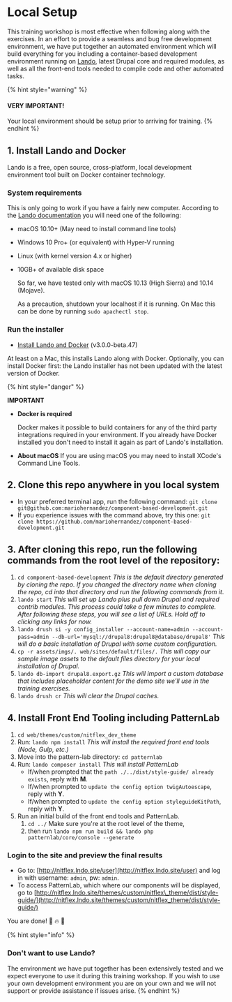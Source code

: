# Local Setup

This training workshop is most effective when following along with the exercises. In an effort to provide a seamless and bug free development environment, we have put together an automated environment which will build everything for you including a container-based development environment running on [Lando](https://docs.devwithlando.io/), latest Drupal core and required modules, as well as all the front-end tools needed to compile code and other automated tasks.

{% hint style="warning" %}
#### VERY IMPORTANT!

Your local environment should be setup prior to arriving for training.
{% endhint %}

## 1. Install Lando and Docker

Lando is a free, open source, cross-platform, local development environment tool built on Docker container technology.

### System requirements

This is only going to work if you have a fairly new computer. According to the [Lando documentation](https://docs.devwithlando.io/installation/system-requirements.html#operating-system) you will need one of the following:

* macOS 10.10+ \(May need to install command line tools\)
* Windows 10 Pro+ \(or equivalent\) with Hyper-V running
* Linux \(with kernel version 4.x or higher\)
* 10GB+ of available disk space

  So far, we have tested only with macOS 10.13 \(High Sierra\) and 10.14 \(Mojave\).

  As a precaution, shutdown your localhost if it is running. On Mac this can be done by running `sudo apachectl stop`.

### Run the installer

* [Install Lando and Docker](https://github.com/lando/lando/releases/tag/v3.0.0-beta.47) \(v3.0.0-beta.47\)

At least on a Mac, this installs Lando along with Docker. Optionally, you can install Docker first: the Lando installer has not been updated with the latest version of Docker.

{% hint style="danger" %}

**IMPORTANT**

* **Docker is required**

  Docker makes it possible to build containers for any of the third party integrations required in your environment. If you already have Docker installed you don't need to install it again as part of Lando's installation.

* **About macOS** If you are using macOS you may need to install XCode's Command Line Tools.

## 2. Clone this repo anywhere in you local system

* In your preferred terminal app, run the following command:  `git clone git@github.com:mariohernandez/component-based-development.git`
* If you experience issues with the command above, try this one:  `git clone https://github.com/mariohernandez/component-based-development.git`

## 3. After cloning this repo, run the following commands from the root level of the repository:

1. `cd component-based-development`  _This is the default directory generated by cloning the repo. If you changed the directory name when cloning the repo, cd into that directory and run the following commands from it_. 
2. `lando start`  _This will set up Lando plus pull down Drupal and required contrib modules. This process could take a few minutes to complete. After following these steps, you will see a list of URLs. Hold off to clicking any links for now._ 
3. `lando drush si -y config_installer --account-name=admin --account-pass=admin --db-url='mysql://drupal8:drupal8@database/drupal8'` _This will do a basic installation of Drupal with some custom configuration._ 
4. `cp -r assets/imgs/. web/sites/default/files/.`  _This will copy our sample image assets to the default files directory for your local installation of Drupal._ 
5. `lando db-import drupal8.export.gz`  _This will import a custom database that includes placeholder content for the demo site we'll use in the training exercises._ 
6. `lando drush cr` _This will clear the Drupal caches._

## 4. Install Front End Tooling including PatternLab

1. `cd web/themes/custom/nitflex_dev_theme`
2. Run: `lando npm install`  _This will install the required front end tools \(Node, Gulp, etc.\)_ 
3. Move into the pattern-lab directory: `cd patternlab`
4. Run: `lando composer install` _This will install PatternLab_
   * If/when prompted that the `path ./../dist/style-guide/ already exists`, reply with **M**.
   * If/when prompted to `update the config option twigAutoescape`, reply with **Y**.
   * If/when prompted to `update the config option styleguideKitPath`, reply with **Y**. 
5. Run an initial build of the front end tools and PatternLab.
   1. `cd ../` Make sure you're at the root level of the theme, 
   2. then run `lando npm run build && lando php patternlab/core/console --generate`

### Login to the site and preview the final results

* Go to: [http://nitflex.lndo.site/user](http://nitflex.lndo.site/user) and log in with username: `admin`, pw: `admin`.
* To access PatternLab, which where our components will be displayed, go to [http://nitflex.lndo.site/themes/custom/nitflex\_theme/dist/style-guide/](http://nitflex.lndo.site/themes/custom/nitflex_theme/dist/style-guide/)

You are done! 🙌 🔥 👊

{% hint style="info" %}
### Don't want to use Lando?

The environment we have put together has been extensively tested and we expect everyone to use it during this training workshop. If you wish to use your own development environment you are on your own and we will not support or provide assistance if issues arise.
{% endhint %}

